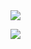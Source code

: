 <img src="https://capsule-render.vercel.app/api?type=venom&color=gradient&height=170&section=header&text=Welcom%20&fontSize=100"/>

<a href="https://bolder-quail-65f.notion.site/8de04e0543cc480c91f4ec8a31ea05b9" target="_blank"><img src="https://img.shields.io/badge/Notion-000000?style=flat-square&logo=Notion&logoColor=white"/></a>

<!--
**geonwoo218/geonwoo218** is a ✨ _special_ ✨ repository because its `README.md` (this file) appears on your GitHub profile.

Here are some ideas to get you started:

- 🔭 I’m currently working on ...
- 🌱 I’m currently learning ...
- 👯 I’m looking to collaborate on ...
- 🤔 I’m looking for help with ...
- 💬 Ask me about ...
- 📫 How to reach me: ...
- 😄 Pronouns: ...
- ⚡ Fun fact: ...
-->
